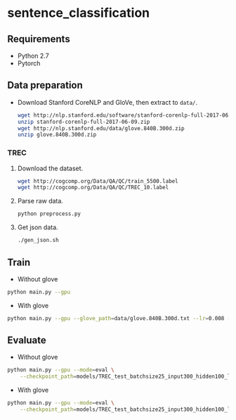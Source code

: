 # sentence_classification

## Requirements

- Python 2.7
- Pytorch


## Data preparation

- Download Stanford CoreNLP and GloVe, then extract to `data/`.

    ```bash
    wget http://nlp.stanford.edu/software/stanford-corenlp-full-2017-06-09.zip
    unzip stanford-corenlp-full-2017-06-09.zip
    wget http://nlp.stanford.edu/data/glove.840B.300d.zip
    unzip glove.840B.300d.zip
    ```

### TREC

1. Download the dataset.

    ```bash
    wget http://cogcomp.org/Data/QA/QC/train_5500.label
    wget http://cogcomp.org/Data/QA/QC/TREC_10.label
    ```

2. Parse raw data.

    ```bash
    python preprocess.py
    ```

3. Get json data.

    ```bash
    ./gen_json.sh
    ```


## Train

- Without glove

```bash
python main.py --gpu
```

- With glove

```bash
python main.py --gpu --glove_path=data/glove.840B.300d.txt --lr=0.008 --lr_milestones=11
```


## Evaluate

- Without glove

```bash
python main.py --gpu --mode=eval \
    --checkpoint_path=models/TREC_test_batchsize25_input300_hidden100_lr0.001_seed10137_epoch48.pth
```

- With glove

```bash
python main.py --gpu --mode=eval \
    --checkpoint_path=models/TREC_test_batchsize25_input300_hidden100_lr0.008_ms11_wc0.0001_glove_seed10137_epoch12.pth
```

